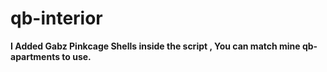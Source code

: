 # qb-interior
**I Added Gabz Pinkcage Shells inside the script , You can match mine qb-apartments to use.**

